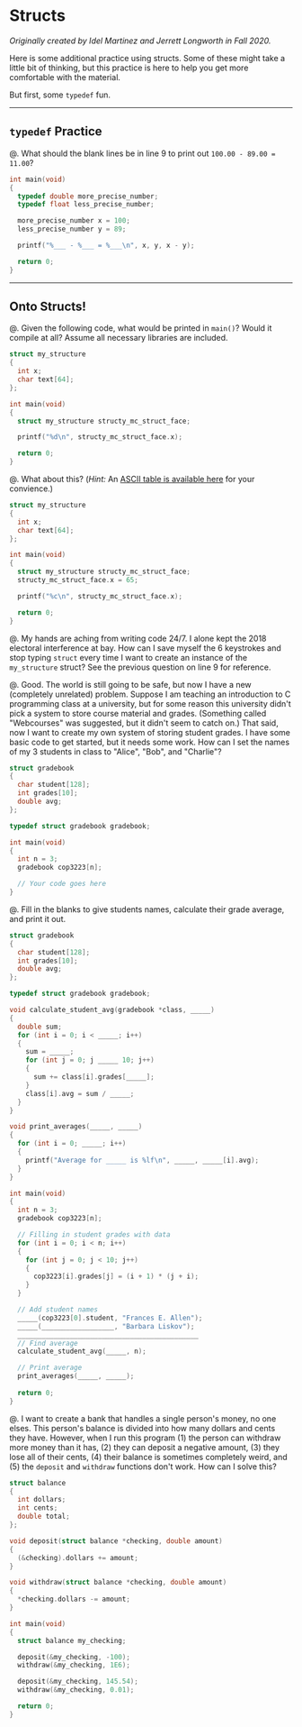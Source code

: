 # Structs

*Originally created by Idel Martinez and Jerrett Longworth in Fall 2020.*

Here is some additional practice using structs. Some of these might take a little bit of thinking, but this practice is here to help you get more comfortable with the material.

But first, some `typedef` fun.

---

## `typedef` Practice

@. What should the blank lines be in line 9 to print out `100.00 - 89.00 = 11.00`?

  ``` {.c .numberLines}
  int main(void)
  {
    typedef double more_precise_number;
    typedef float less_precise_number;

    more_precise_number x = 100;
    less_precise_number y = 89;

    printf("%___ - %___ = %___\n", x, y, x - y);

    return 0;
  }
  ```

---

## Onto Structs!

@. Given the following code, what would be printed in `main()`? Would it compile at all? Assume all necessary libraries are included.

  ``` c
  struct my_structure
  {
    int x;
    char text[64];
  };

  int main(void)
  {
    struct my_structure structy_mc_struct_face;

    printf("%d\n", structy_mc_struct_face.x);

    return 0;
  }
  ```

@. What about this? (*Hint:* An [ASCII table is available here](http://www.asciitable.com/) for your convience.)

  ``` {.c .numberLines}
  struct my_structure
  {
    int x;
    char text[64];
  };

  int main(void)
  {
    struct my_structure structy_mc_struct_face;
    structy_mc_struct_face.x = 65;

    printf("%c\n", structy_mc_struct_face.x);

    return 0;
  }
  ```

@. My hands are aching from writing code 24/7. I alone kept the 2018 electoral interference at bay. How can I save myself the 6 keystrokes and stop typing `struct` every time I want to create an instance of the `my_structure` struct? See the previous question on line 9 for reference.

@. Good. The world is still going to be safe, but now I have a new (completely unrelated) problem. Suppose I am teaching an introduction to C programming class at a university, but for some reason this university didn't pick a system to store course material and grades. (Something called "Webcourses" was suggested, but it didn't seem to catch on.) That said, now I want to create my own system of storing student grades. I have some basic code to get started, but it needs some work. How can I set the names of my 3 students in class to "Alice", "Bob", and "Charlie"?

  ``` c
  struct gradebook
  {
    char student[128];
    int grades[10];
    double avg;
  };

  typedef struct gradebook gradebook;

  int main(void)
  {
    int n = 3;
    gradebook cop3223[n];

    // Your code goes here
  }
  ```

@. Fill in the blanks to give students names, calculate their grade average, and print it out.

  ``` c
  struct gradebook
  {
    char student[128];
    int grades[10];
    double avg;
  };

  typedef struct gradebook gradebook;

  void calculate_student_avg(gradebook *class, _____)
  {
    double sum;
    for (int i = 0; i < _____; i++)
    {
      sum = _____;
      for (int j = 0; j _____ 10; j++)
      {
        sum += class[i].grades[_____];
      }
      class[i].avg = sum / _____;
    }
  }

  void print_averages(_____, _____)
  {
    for (int i = 0; _____; i++)
    {
      printf("Average for _____ is %lf\n", _____, _____[i].avg);
    }
  }

  int main(void)
  {
    int n = 3;
    gradebook cop3223[n];

    // Filling in student grades with data
    for (int i = 0; i < n; i++)
    {
      for (int j = 0; j < 10; j++)
      {
        cop3223[i].grades[j] = (i + 1) * (j + i);
      }
    }

    // Add student names
    _____(cop3223[0].student, "Frances E. Allen");
    _____(__________________, "Barbara Liskov");
    _____________________________________________
    // Find average
    calculate_student_avg(_____, n);

    // Print average
    print_averages(_____, _____);
    
    return 0;
  }
  ```

@. I want to create a bank that handles a single person's money, no one elses. This person's balance is divided into how many dollars and cents they have. However, when I run this program (1) the person can withdraw more money than it has, (2) they can deposit a negative amount, (3) they lose all of their cents, (4) their balance is sometimes completely weird, and (5) the `deposit` and `withdraw` functions don't work. How can I solve this?

  ``` c
  struct balance
  {
    int dollars;
    int cents;
    double total;
  };

  void deposit(struct balance *checking, double amount)
  {
    (&checking).dollars += amount;
  }

  void withdraw(struct balance *checking, double amount)
  {
    *checking.dollars -= amount;
  }

  int main(void)
  {
    struct balance my_checking;

    deposit(&my_checking, -100);
    withdraw(&my_checking, 1E6);

    deposit(&my_checking, 145.54);
    withdraw(&my_checking, 0.01);

    return 0;
  }
  ```
